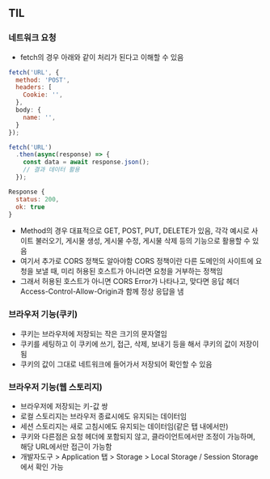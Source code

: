 ## TIL

### 네트워크 요청
- fetch의 경우 아래와 같이 처리가 된다고 이해할 수 있음
```js
fetch('URL', {
  method: 'POST',
  headers: [
    Cookie: '',
  },
  body: {
    name: '',
  }
});

fetch('URL')
  .then(async(response) => {
    const data = await response.json();
    // 결과 데이터 활용
  });

Response {
  status: 200,
  ok: true
}
```
- Method의 경우 대표적으로 GET, POST, PUT, DELETE가 있음, 각각 예시로 사이트 불러오기, 게시물 생성, 게시물 수정, 게시물 삭제 등의 기능으로 활용할 수 있음
- 여기서 추가로 CORS 정책도 알아야함 CORS 정책이란 다른 도메인의 사이트에 요청을 보낼 때, 미리 허용된 호스트가 아니라면 요청을 거부하는 정책임
- 그래서 허용된 호스트가 아니면 CORS Error가 나타나고, 맞다면 응답 헤더 Access-Control-Allow-Origin과 함께 정상 응답을 냄

### 브라우저 기능(쿠키)
- 쿠키는 브라우저에 저장되는 작은 크기의 문자열임
- 쿠키를 세팅하고 이 쿠키에 쓰기, 접근, 삭제, 보내기 등을 해서 쿠키의 값이 저장이 됨
- 쿠키의 값이 그대로 네트워크에 들어가서 저장되어 확인할 수 있음

### 브라우저 기능(웹 스토리지)
- 브라우저에 저장되는 키-값 쌍
- 로컬 스토리지는 브라우저 종료시에도 유지되는 데이터임
- 세션 스토리지는 새로 고침시에도 유지되는 데이터임(같은 탭 내에서만)
- 쿠키와 다른점은 요청 헤더에 포함되지 않고, 클라이언트에서만 조정이 가능하며, 해당 URL에서만 접근이 가능함
- 개발자도구 > Application 탭 > Storage > Local Storage / Session Storage에서 확인 가능
